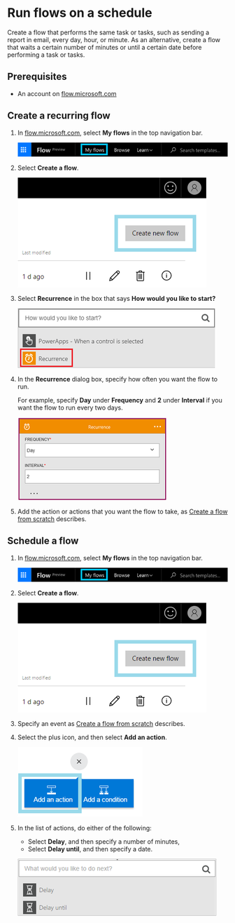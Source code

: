 <properties
    pageTitle="Run flows on a schedule | Microsoft Flow"
    description="Automate recurring tasks by running flows on a schedule, such as every day or every hour."
    services=""
    suite="flow"
    documentationCenter="na"
    authors="stepsic-microsoft-com"
    manager="erikre"
    editor=""
    tags=""/>

<tags
   ms.service="flow"
   ms.devlang="na"
   ms.topic="article"
   ms.tgt_pltfrm="na"
   ms.workload="na"
   ms.date="04/23/2016"
   ms.author="stepsic"/>

# Run flows on a schedule #
Create a flow that performs the same task or tasks, such as sending a report in email, every day, hour, or minute. As an alternative, create a flow that waits a certain number of minutes or until a certain date before performing a task or tasks.

## Prerequisites ##
- An account on [flow.microsoft.com](https://flow.microsoft.com)

## Create a recurring flow ##

1. In [flow.microsoft.com](https://flow.microsoft.com), select **My flows** in the top navigation bar.

	![Create a flow from blank](./media/run-tasks-on-a-schedule/create-flow.png)

1. Select **Create a flow**.

	![Create a flow from blank](./media/run-tasks-on-a-schedule/create-from-blank.png)

1. Select **Recurrence** in the box that says **How would you like to start?**

	![Every day](./media/run-tasks-on-a-schedule/add-recurrence.png)

1. In the **Recurrence** dialog box, specify how often you want the flow to run.

	For example, specify **Day** under **Frequency** and **2** under **Interval** if you want the flow to run every two days.

	![Recurrence dialog box](./media/run-tasks-on-a-schedule/specify-recurrence.png)

1. Add the action or actions that you want the flow to take, as [Create a flow from scratch](https://flow.microsoft.com/documentation/get-started-logic-flow/) describes.

## Schedule a flow ##

1. In [flow.microsoft.com](https://flow.microsoft.com), select **My flows** in the top navigation bar.

	![Create a flow from blank](./media/run-tasks-on-a-schedule/create-flow.png)

1. Select **Create a flow**.

	![Create a flow from blank](./media/run-tasks-on-a-schedule/create-from-blank.png)

1. Specify an event as [Create a flow from scratch](get-started-logic-flow.md) describes.

1. Select the plus icon, and then select **Add an action**.

	![Option to add an action to a flow](./media/run-tasks-on-a-schedule/add-action.png)

1. In the list of actions, do either of the following:
	- Select **Delay**, and then specify a number of minutes,
	- Select **Delay until**, and then specify a date.

	![Option to add an action to a flow](./media/run-tasks-on-a-schedule/add-delay.png)
